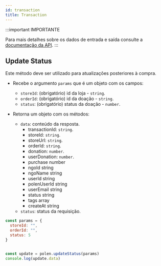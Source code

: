 ```yaml
---
id: transaction
title: Transaction
---
```

:::important IMPORTANTE

Para mais detalhes sobre os dados de entrada e saída consulte a [documentação da API](/api-reference).
:::

## Update Status
Este método deve ser utilizado para atualizações posteriores à compra.

- Recebe o argumento `params` que é um objeto com os campos:
    - `storeId`: (obrigatório) id da loja - `string`.
    - `orderId`: (obrigatório) id da doação - `string`.
    - `status`: (obrigatório) status da doação - `number`.

- Retorna um objeto com os métodos:
    - `data`: conteúdo da resposta.
        - transactionId: `string`.
        - storeId: `string`.
        - storeUrl: `string`.
        - orderId: `string`.
        - donation: `number`.
        - userDonation: `number`.
        - purchase number
        - ngoId string
        - ngoName string
        - userId string
        - polenUserId string
        - userEmail string
        - status string
        - tags array
        - createAt string
    - `status`: status da requisição.

```javascript
const params = {
  storeId: "",
  orderId: "",
  status: 5
}


const update = polen.updateStatus(params)
console.log(update.data)
```